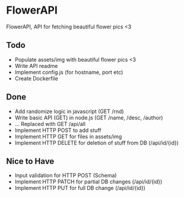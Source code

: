 # FlowerAPI

FlowerAPI, API for fetching beautiful flower pics <3

## Todo
* Populate assets/img with beautiful flower pics <3 
* Write API readme
* Implement config.js (for hostname, port etc)
* Create Dockerfile 

## Done
* Add randomize logic in javascript (GET /rnd)
* Write basic API (GET) in node.js (GET /name, /desc, /author)
* ... Replaced with GET /api/all
* Implement HTTP POST to add stuff
* Implement HTTP GET for files in assets/img
* Implement HTTP DELETE for deletion of stuff from DB (/api/id/{id})

## Nice to Have
* Input validation for HTTP POST (Schema)
* Implement HTTP PATCH for partial DB changes (/api/id/{id})
* Implement HTTP PUT for full DB change (/api/id/{id})